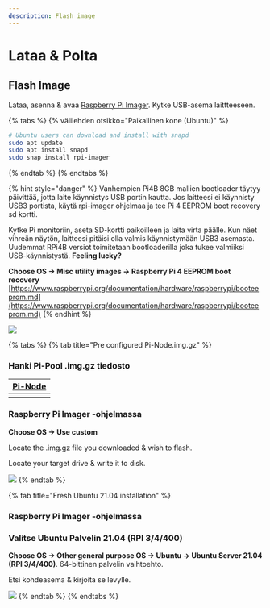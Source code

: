 ```yaml
---
description: Flash image
---
```


# Lataa & Polta

## Flash Image

Lataa, asenna & avaa [Raspberry Pi Imager](https://github.com/raspberrypi/rpi-imager/releases/latest). Kytke USB-asema laittteeseen.

{% tabs %}
{% välilehden otsikko="Paikallinen kone \(Ubuntu\)" %}
```bash
# Ubuntu users can download and install with snapd
sudo apt update
sudo apt install snapd
sudo snap install rpi-imager
```
{% endtab %}
{% endtabs %}

{% hint style="danger" %}
Vanhempien Pi4B 8GB mallien bootloader täytyy päivittää, jotta laite käynnistys USB portin kautta. Jos laitteesi ei käynnisty USB3 portista, käytä rpi-imager ohjelmaa ja tee Pi 4 EEPROM boot recovery sd kortti.

Kytke Pi monitoriin, aseta SD-kortti paikoilleen ja laita virta päälle. Kun näet vihreän näytön, laitteesi pitäisi olla valmis käynnistymään USB3 asemasta. Uudemmat RPi4B versiot toimitetaan bootloaderilla joka tukee valmiiksi USB-käynnistystä. **Feeling lucky?**

**Choose OS -&gt; Misc utility images -&gt; Raspberry Pi 4 EEPROM boot recovery** [https://www.raspberrypi.org/documentation/hardware/raspberrypi/booteeprom.md](https://www.raspberrypi.org/documentation/hardware/raspberrypi/booteeprom.md)
{% endhint %}

![](../../../.gitbook/assets/otgpoltut%20%281%29%20%281%29%20%281%29.png)

{% tabs %}
{% tab title="Pre configured Pi-Node.img.gz" %}
### Hanki Pi-Pool .img.gz tiedosto

| [Pi-Node](https://db.adamantium.online/Pi-Node.img.gz) |
|:------------------------------------------------------ |
|                                                        |


### Raspberry Pi Imager -ohjelmassa

**Choose OS -&gt; Use custom**

Locate the .img.gz file you downloaded & wish to flash.

Locate your target drive & write it to disk.

![](../../../.gitbook/assets/image-2-.png)
{% endtab %}

{% tab title="Fresh Ubuntu 21.04 installation" %}
### Raspberry Pi Imager -ohjelmassa

### Valitse Ubuntu Palvelin 21.04 \(RPI 3/4/400\)

**Choose OS -&gt; Other general purpose OS -&gt; Ubuntu -&gt; Ubuntu Server 21.04 \(RPI 3/4/400\)**. 64-bittinen palvelin vaihtoehto.

Etsi kohdeasema & kirjoita se levylle.

![](../../../.gitbook/assets/21.04-rpi-imager.png)
{% endtab %}
{% endtabs %}

